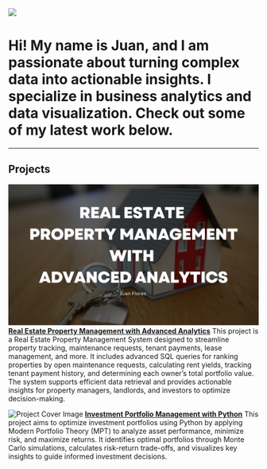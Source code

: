 <img src="https://github.com/jflores31297/portfolio/blob/main/assets/portrait.png?raw=true" width="350">

# Hi! My name is Juan, and I am passionate about turning complex data into actionable insights. I specialize in business analytics and data visualization. Check out some of my latest work below.
---
## Projects
![RealEstateDB-Cover](https://github.com/jflores31297/portfolio/blob/main/assets/RealEstateDB-Cover.png?raw=true)
[**Real Estate Property Management with Advanced Analytics**](_pages/RealEstateDB.md)
This project is a Real Estate Property Management System designed to streamline property tracking, maintenance requests, tenant payments, lease management, and more. It includes advanced SQL queries for ranking properties by open maintenance requests, calculating rent yields, tracking tenant payment history, and determining each owner’s total portfolio value. The system supports  efficient data retrieval and provides actionable insights for property managers, landlords, and investors to optimize decision-making.

![Project Cover Image](https://github.com/jflores31297/portfolio/blob/main/assets/Project%20Cover%20Image.png?raw=true)
[**Investment Portfolio Management with Python**](_pages/PortfolioTheory.md)
This project aims to optimize investment portfolios using Python by applying Modern Portfolio Theory (MPT) to analyze asset performance, minimize risk, and maximize returns. It identifies optimal portfolios through Monte Carlo simulations, calculates risk-return trade-offs, and visualizes key insights to guide informed investment decisions.
